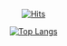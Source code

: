  <div align=center>
  
[![Hits](https://hits.seeyoufarm.com/api/count/incr/badge.svg?url=https%3A%2F%2Fgithub.com%2Fgyeom0919&count_bg=%2379C83D&title_bg=%23555555&icon=&icon_color=%23E7E7E7&title=hits&edge_flat=false)](https://hits.seeyoufarm.com)


[![Top Langs](https://github-readme-stats.vercel.app/api/top-langs/?username=gyeom0919&hide=c%23,HLSL,shaderLab,asp.net,glsl&exclude_repo=HOW-TO-USE-XR-INTERACTION-TOOL)](https://github.com/gyeom0919/github-readme-stats)
</div>
